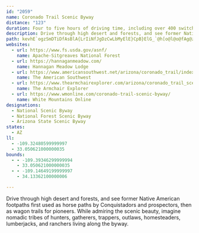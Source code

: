 ```yaml
---
id: "2059"
name: Coronado Trail Scenic Byway
distance: "123"
duration: Four to five hours of driving time, including over 400 switchbacks
description: Drive through high desert and forests, and see former Native American footpaths first used as horse paths by Conquistadors and prospectors, then as wagon trails for pioneers. While admiring the scenic beauty, imagine nomadic tribes of hunters, gatherers, trappers, outlaws, homesteaders, lumberjacks, and ranchers living along the byway.
path: kevhE`ogzSmDTiDfAsBlA{LrIiNfJgDzCwLbMyElE}CpB}ElG_`@h[o@l@o@fAg@zBa@xEaAjCUjAEhBN\b@^dFxDl@fA?lAcAlByBjDaBlDmAbEqCpG[rAYxBcA|Kc@jB{@fBqD~E{AdDg@fBa@dCmAbRNl@RLh@?j@g@d@_Df@sA~BsDr@[^?^Lh@`@lBdEh@X~@JDXKR{AXoAr@uB~CgEdDs@fBU~An@`@rBJxDlBL`@?VEXSPu@Fg@S_AaA_@CSb@LtAMj@a@XmBROP@RVF~Ju@`@FNV?ROp@}DvLOj@I~@Hr@Vl@dA`AxBb@h@Zt@dANj@lC|THzA?hAOdAc@hAoA~B}AxByUbXmC~AcC`@uAB{A_@sIsFaD_@g@?sOxEmB^uCXaFRiATyAj@y@r@}E~FeAd@}@Ca@Om@q@i@eA_AyAc@Yi@QiCCy@U}@s@e@o@e@UwE{@qImCyAs@e@e@{FgByC_@mBJkBt@wCvCiClD}C`Do@ZcBh@gCKcAk@qAaBcAmCcCsIwAkBk@a@qL{EeCq@}AGeGt@iBKy@UcAk@s@q@uBuDcA_AiCeA_ASmAM_ACcCVcRzEu@JWAaBw@}@w@mBwDY]{@WsA\}ClAWb@k@fCu@fAOr@TrHKlAg@x@qAl@yAMcC_AqDq@_EDqFj@i@Kk@y@k@{E_AeDk@{A_@Y]Ei@@u@VcGxDi@Lm@?}EkAoBIyB@}BVkH`Bk@^gArAUPi@Fu@QqBiD{@s@_@Qy@K}DSuI{AsE`@yDFiARyADkHgC{KM}Fy@sBJcJ`CgCXcA?_BQyAa@sBSoMCiAIyB}@uAuAm@kAoAsF_@_Ai@s@q@k@k@UmBWgE_CWYiAsCiAy@oBYy@Dw@Zs@xA[XYDoAGi@Qi@SsA{@o@O_B\cBlAaADa@QcAy@YAeAXi@Ec@g@YcAw@yAUQ}@g@s@So@M]Mo@c@c@_@[Y_A_@]MyAk@_@OSCkBFq@QMIgAMUGSGUKMMGSES?WBKHWNMXEb@?ZHTJNNPJ`@RNDP@ZCXCv@Mb@GRCVAVBZFf@L`ALPCJC^QZAJDRDXBfAAXAPBHDJJHTJTTRRHf@DP?JDHFZX^b@x@x@H@NAHCFGDOCUEMSOq@[MGOMACWe@KMMIIE[E[KOOIICIGUMSMK[Mm@Ok@IMEMIg@_@UIWEW@WBa@LOHU@WCWEy@[UOKQQOKEo@KOMGKISO[k@y@_@]YKc@Ko@G_@ISKGKAKCW?]CKCGKIWO_AGcAKo@Aq@H]HIHUVMTUTUTa@L[Bo@CKA[EK?OBGF]Ta@LWHMJe@l@KRAN@NDLPZJZJf@TjAPnAPl@Vv@Rt@D^A\KTINYROFWFYBa@@KBQJSLU`@MNQJIDc@Ra@V[Lu@NGLCN@N@HJHTNPD^AVCr@MZATAPBZJPHVT`@b@JZD^@RCVANENGPGLML]T}@t@g@f@Yd@IRE\@R^tBNh@JLHHXBZEVKRER?FFBD@Pa@^gAX_CdBYJYCOS_AmDU_FOo@]IiBJ_BXy@VwAx@[bCcAnAcAfD_@r@oC~B_@l@]`AUVUD}AzA_Bp@y@l@S^o@XQl@SrAuDzHaBzBk@j@i@`@e@TSROZGVUf@IJgJbFwGxCc@^[`@yAdBoAlAiAzAIFIb@@p@XxArA`BIj@YJ_@ImAm@u@s@eAuA]OiCPMEK{AOU_@AwEz@yAh@eA?gCXo@KsEmB_@_@s@gBsFqG}DuF}BoBs@[a@Ye@]WOYGe@RSj@o@`@gABiC_@GBGDAH@LHVbBfCnAzC?p@KTOJgADcAa@sAeAeBaBuBoAwBa@e@AcEr@y@Qi@_AUu@_@kACY?S?MGQKKMGg@Ig@c@e@o@[SS@KJAHAH?VDf@?HL^Df@?t@YxCKbB?|@B~ACHGFMHK?KCKI{@wAaAoAGI{@i@g@Ua@C]@_@D_@@MIWoCy@_BUmCIW_@[gBo@{@mBO{@I_FUs@OKgASgAq@wAc@yCu@qCdBmFdByDPi@JoAt@i@PiADOFOp@dA`EBZsA|Fm@rAc@EqAqBSG_AGyAe@}@Ee@FUPaA`DL~BId@iAfA{@Xa@d@GVCtAN~AOx@o@^yCp@m@n@Kx@Dj@ZdBB`@Ij@[^}BViB`Ac@t@ETTtABv@s@bBAt@PzA^lA\|CIlAs@z@yBvA]@WKYo@q@gCQ_@c@OmBAUQyA{Ee@e@YJo@lAuAdBa@J[EaC_BKDOX?nDe@~AEd@@Pb@h@j@|AR~@Dx@i@tB[VaDl@_FrDy@`@i@Ny@DyCOcAa@mAeBOe@Bi@b@y@@i@IMeAMYSiAsC}BkECeAl@cEZ}@v@s@?]OMgBGoASoDy@g@WoNoMU]cBeI_CeHcAgEW_CQaDKw@o@sAmBgBc@M[?[ZWp@Qp@GbAMdAGtA@~@ChAKn@QV_@LyCbAMJKNENAL?F?R@NARENIFG@G?EAECGEAIAKA]BYFi@b@{@f@s@VK\Cr@K^IJMBSCUS}@_@iAI[@YDQPUDSByAEo@KMKGSAiANg@EUKQ_@Sy@e@_AOG}A?gAyAuALmA\qAI{DsBkEoCqAqAiCmEiD{DkF{J}EkH_CsCiAg@c@E_@DiAd@mDtD_@x@m@~BaAp@w@FeCYkI{CiCi@w@YuCyBsCoAcCsCs@Ia@Nc@h@OnAIvBs@vBBdA^rCInAU\]JiC]y@s@]yAeAaIUcLc@kB_AyAy@e@_AEmE\gC@cDk@uAi@aGwFgAuAuAsAwE_B_Ay@sFeI_DeG[a@gJoGo@Y_@MwA]]Gs@UiAi@s@e@iBsCcBsAyA[cB@gIdDiBTsBE_EaAoE{AqCcB{BoB_CeBg@YeASe@E_CJcOvEsBb@y@DuAIsB_@sBiAmByAcBy@_BWcBBiB^gB`AeBzBo@bBwA`Ke@tBuA~CsAfBcBrAiAl@mBn@iCXyBEyB_@gD}AcByAyBaDqEuIi@sAsC{JoCqIsBcFcBgC_BkBmA_AmCkAoCm@aEKm`@vDcBFiBE}Ba@}GyB}@QcES_CXiH~AsYxD_D^kCEmfBe\_Kk@oILuIYaGXcB{@iDkDi@MmA@mAMaAq@kC{B_Ag@mDDuA`@SRU|@U`DY^QDc@QsBaBcAkAcAqBoAaAwGsBeDa@aA]yBaC}CeBeAS}@@}Cv@eAE}DuBcCu@oBuAi@m@mAyBs@gCKkBEqF]_MoBwKi@iB[i@m@g@_@Ey@^o@HmB_@}@L[?UCaAu@a@w@c@uBAaHMe@UKiBx@}@Js@KyCmB_AyAcBqAm@o@aBsJQm@[MYHoAjDi@l@_@Py@Le@Ai@UsBcBc@DOLuA~DIl@JxA\fArBdCDf@Ed@Yv@o@RmADyBi@sB{@{BcBs@U}A?}ARk@Vy@l@qAxBk@tBYfDYjAU^{@p@eAToBc@iE_BqBkA{A_@y@AiB`@sAJ{He@eBeAm@E{@JiDlAkAp@_AdAi@ZmF^aBGOCa@MgAa@iBe@oBa@sCq@{@Io@OIIOa@G_Al@eDOaAk@k@gCy@oAMmBDiAf@o@x@oExJERCf@?^@t@Ex@MZoAx@c@l@KdA?rBOr@wArAiClBeCdAYXW`@Ej@L~AGj@oClCu@Ri@KaCgA{Cs@c@EoAJsBfA}BtDiBzNEpAFpAf@bC^\bBz@Td@?l@KbB`@bCb@|@nCnClAdBlAxDDj@IX}ExFoAl@mBJeB`Ai@KkCuBu@e@UEY?}DrAsF~@_@L_C|CmAf@OPPlCAz@c@~A}@xAg@^s@JgBIsB[k@Ri@`AOhAHfDTf@j@l@fAjCbAdBJr@Uf@YPmALuB|@_@^y@lASl@OlAOrGUpAm@nA_Ax@eN`Gi@bAEx@h@zBD`CDn@R`@X\TFxD?h@D|@`@h@j@^z@Np@DdAIlA[lA_@l@}C|Cs@`AsErL]f@[\s@T_ADeAYwAkA_@G}@?q@^c@f@aBnEW\_Ax@wAp@yBx@}DzAeBl@a@HS@WAiBY[Ci@?i@B}@Pm@NQDg@?a@Cm@O_@MSOk@i@yAyA_@W{@c@w@Qw@C}A@uEHg@GGAEA_@S[QqCwBi@Uo@OyAI_ABa@He@N_@TWRo@v@Wb@Yp@Qr@Mt@Ah@@b@Dh@NlANr@X~@TZZ^j@\p@\dAd@~Al@jAr@RVNXL^Nv@@`@?\Gb@K^IROZ_@`@YPYJ]F]@eBGu@DcCX{AA}BGuBFqAZgA\WF]Dg@@WGWG]Qi@]{@a@C?g@O]Gs@Go@AuC?wABSAc@EMEKGSOQOOSqBmD]a@e@_@m@U]Ci@@c@FSHMFSP}@dAa@\YNa@F[@WCk@CQ?_@BIBUJ_@XyBdCs@t@UNOFYD[BYGMGIIKKKOq@cBc@qAKi@AY@_@@a@?s@Ek@I_@IU]e@Y_@MM[c@KYIYKw@Mo@KYYa@uAoAu@o@i@c@oEyDcAy@QOa@WSKs@Wo@Ok@Os@Co@A}BNmCLmBEyDg@e@Qa@QYYOUM_@Ia@Ai@@c@J_Al@oCf@wAh@iA`A}Al@s@dA_AbAo@r@k@Za@\m@Nq@XwA^qBHk@Bs@LkICa@OWMKQKQEUAMBODWVg@bAIPm@tA]r@QTOFk@Ps@BUFWJQZSl@Qh@KVWPa@RaAVyAd@m@Ng@@]C[Ok@c@m@][Mc@GOBQNQRGPEV?TD\Hl@RlANx@B\?VCTETUpACn@Aj@Ed@EXQZWXUL]Hw@@g@FQHQLINGTC|@@rA@b@Hb@XnA@\CZG^GJe@Xk@Te@N]@]Cg@OaAa@YIOAo@Pc@Z_@d@_@X]Rs@VyCd@q@Nm@XSRsAtBe@ZWFSF]?]E{@USGa@EYBe@Hw@H[?QC]OSKMMMYMq@UgBc@eESeBIk@KYWa@i@s@_@a@Qa@IWK]Eo@A_@Am@?w@LqB?y@E}@Om@_@kAUkAGc@Ac@@YHm@VkANu@Hy@@i@?k@@c@E_AIo@Q}@q@iBS]aAgB]m@c@o@Y][Se@Qs@K[A]D]Fo@\a@\QZq@lBeFvNINg@dAk@|@}@x@gAx@]^OVM^W|AGn@I^CHKRe@\mAr@Y\U`@e@dBk@|B}@bCa@rAU`AWnAS|AOt@Qb@Q\_C`Ce@dAIh@At@?HBzAA~AAd@Gn@Ot@Ol@Wl@]j@e@h@u@j@aAd@k@No@F}@?w@GsDk@mDk@sDc@gHaAkB?q@@G@gATe@Po@XgBbAs@Xg@Jm@@{@Co@Km@Sa@Sg@]k@s@_@o@Sc@Oe@My@[iCg@}Eu@uH{@gIi@aFUgCWkAOg@Oc@Ua@{@cBYs@Sy@Ii@Cs@Bo@Jy@V_AXm@~@cBXs@j@oCHs@?i@@s@F}C@mFEsAO}A[gC[oBMcAAq@@s@JqABy@Ck@QgAk@mB]uAG_@UwAWcFMmD?wCEoBa@wD_@gDmAcKU{@a@y@u@gA]{@_@mAYwA[cAi@s@i@o@m@a@aAc@mAa@{@c@a@[mAmAqB{BeBqB{@{@o@k@wCuBa@_@OW_@eAo@{Be@iBw@{Dc@{A]q@s@}@S]Y}@Uy@Iy@KcAMs@{@gDO{@Ko@IWYe@g@o@e@c@u@]mAe@eAg@{@i@kAeAeA{A[WkBs@_Bm@cBw@iAo@iDaCmA{@{AiAiAeAq@eAgAkB}AiCsDkFgDmCgAu@eC_Cu@a@{@]k@QME[C_@CeB?_EHuAHkBHuDJg@Am@GyA[uAg@]U]]YWwA{AsAgBc@o@Se@Ia@MiA[uAESKQQO[Ue@Us@Sq@a@UWQSc@mAg@aAS]a@g@u@g@w@_@e@SiAk@YQa@q@M_@Ic@C[BUJi@Pq@pAiDr@mBn@{AXg@Z_@^]j@u@JUH]Da@Ac@EYOe@{AoCe@qAo@wBWkAOc@IWQSOW]]g@a@iBu@_@Sc@]W_@KYKQGW?WD]ZgAB]?WEOSc@SQMEe@AmAJa@?i@EeAUk@Yo@]g@W_@KYEk@?eAEe@IYKQISGW?WD]N]TkB`CeBjB_@h@a@\a@T]Ls@NeAH{@@]E[KSCI?IDIHe@|@OJe@Ja@He@?yBCQEYSMSGUAU@]F]^oAFYBS@YAOGMKIgACIEMOUg@Um@Ms@CWC_@GUIOkAw@w@_Aa@e@WQKCM?WBYFqAx@c@\MTOj@Mp@aA`Fo@hCK\c@r@mCpDk@n@i@b@a@Tc@Lg@DqBHa@A]Cq@Mk@QcBq@c@e@S[c@qASYMKICI?MFONg@^YJ_@DkABq@Cc@Ig@UQAKBOJe@^k@\a@N}@X}@`@qAt@i@`@o@h@[f@Ub@a@jAo@bBIb@Gh@Ez@En@Aj@QtA?JBRFVLr@?H?JAXGb@Sv@U\}@x@EPGHSp@a@t@U\KVS`A_@xAQb@W\qClBi@Zk@TqG~A_Cl@}@ZMJcApBSX_@d@ST[FSHsAJiGL_AD{@B_BUUK[SSSyB}CWUWMo@MY@[DkBTy@Ra@H_ADq@@sDGk@JIHONIPITI\A\@j@Jl@`@pADh@@^?ZE\EXg@bB[pAOV[\e@XoANm@A_@D[NSNqAxAi@\s@^oBz@a@VOLMPEJEf@@VNv@Pl@FZ?`@Il@GNKLIFSLSFq@Dg@Cg@@SFSLU^GPGj@@x@Bl@?XARGVKTIJQPWHIBU?QCSEOIUSWU[SUKe@CS@MBKFKPO\I^?pAAfACTMr@Mj@Uh@_@l@k@l@[l@kAzAYP[FU?OCWMY]SYK]Ii@Q_@KSW]YWWSWISCY@OBYPIJITEZGb@Q`AGZU^QNULQBQ?SAOEQKMMMUk@cBQYWWOMQEQ?M@a@JMJMJEJYlAa@fAeArBq@|@YRSDSBYASAYAg@@QBMHKJELKTGTG`@G^GXGZW\SP[HS?QCQGSQgAo@u@_@[MQEQ@UBSDOFMJKVUZGHWZOFMD_Bf@QTK\CZ?\BTH^L\HVDT?L@NAFE^ENCLINGFu@`@cB|@YVKNIXAPAR@N@PDLNb@`@t@L`@BPBN?NALKd@OZMPOLMFOFcATiAZQLQN]f@u@|@WT_@V]ZGFCDEFCHENS`A]p@g@b@e@d@KNS`@]pAIp@?NFTJXR\n@\^Td@^HHd@`ADDDDRNHBN@P?TALAtAq@VGb@ER?P@NFRN\f@DNDRBRANCPKb@KTKLeA`Ak@l@_@l@[l@Sr@_@rAGh@?T?NBRBPN`@X^b@Pp@^RLJLFLDJ@PAh@AV[lBY`BCr@?d@@PDXDLR\`AdAl@f@h@\VDf@CPGHIHI|@q@f@UbAUj@Gf@@JBJFJFPTRZJj@FXRz@HXLRV\RRLFTFd@DV@z@Ih@A`@FZLLJLRFTBP@P?t@If@C^?d@@Xt@lCBTDb@DdBDz@PxABX@f@Cd@El@Mr@Uv@O^S\o@t@yAlAy@t@eA`BsBlDwA`Bo@h@e@Ve@Ry@Rw@DkAAsAUi@GqAOqB?_BZ{@Zw@Zi@^cA^e@N_@H_@Dy@@o@?u@B}@Ls@Rq@Xy@l@a@f@_@d@o@nA}@`BaBlCk@r@k@l@{AlAk@j@m@v@[f@e@|@]h@w@jA[^yBhAcAV}@Hw@B}@Mu@Og@Wm@]e@_@g@m@g@y@]q@a@eBu@mD]mASc@}@oB}DcHcAyBMe@_@_BYgCE_B?u@NaCVaCFwBAkAK{AMgAYyAQm@Yu@a@_A[k@Y_@g@k@mAgAi@a@}@_@q@SmAWu@KgAEaAD}@NyAZaCn@o@N}@FsAFaBC{AAuBCyBCmAKsAW}@[k@Y}@m@y@k@o@m@i@i@w@gAs@_Bs@kBm@uAqAyCqBaE_@m@s@{@a@_@k@c@k@_@gBs@_FcAeAYyAg@mAu@s@g@kA_AqAmA{AgAwA{@{As@s@g@q@i@cAaAeCeDkCwCmAeAyBgB_DcCuDwCcCmBaFsDcA_Au@cAi@u@e@aAs@gBi@eBc@eCGk@IuAQcDIo@Gu@UwA_@wA[_A_@_AmAwBu@}@a@i@YWq@m@sAcA}@c@uAi@aA[YE{@OiFYuFQgJ]{FUuBOkCAcCHeAHk@D_Er@kCd@}Bd@qBP_CNaKr@iDVmJr@{BPaBBo@AoAIu@Ku@M_Bg@i@OqAk@iBs@WIOEMAi@I_AIgEK[Co@MsA]c@Qo@[i@a@m@s@MO[e@]k@kEsIaAmBy@uBOk@Km@Gg@MaBCeCEsBO_BEc@SyAg@{Bs@cCwBiFgB{EeByDa@s@_BgCoDwEc@k@W]q@cAc@w@iAiCgAaDOe@w@yDYsBSkBIqAOoCYgJKcDCkBImD?QAqCBuBDuALuATqB`@aDj@mCn@sBV_Al@_BlDaHTi@JS\cAXy@Du@@o@AmAA_AGo@Ky@UuAq@oCa@mBOkAWcI[gCSq@[y@cA_ByDmE{AaDyAmGw@qBmAyBqAqAqAcAo@y@o@_Am@sA[gAQaBUiEsBoj@_@{DeAyC{F{IiIwKuMqM{IyHqDuBmKgDcFqAwBy@_BwAqAyAwKuNiA{@gKmDcFyBcPuFiDcBcB{A}DoF_@_@s@c@{CeBcGcEu@u@{@kAa@u@]u@g@mBiAmI}BmSsA}IyCeLcEkKcCmHiAgE_@yBQ{AUwCCu@qEql@cBoLsAmGu@sCsC}Hy@qBiCmEkAgBuAcBoGeHgBgBaL_MsCgE{FkMcAgBeAaAcB}@o@O{`@aJmDqAqAw@oEyD}FcJ_AgAwB_BeAg@wCw@yDMkFEkDg@qCyA}CkCcE{CqDqBuCgAwE_AsD]iNAiCMcEq@aIqCaEGsBf@eB~@iAnA_EpFuA~A}@v@w@h@sCvAuA\_OtCaBd@eExBmC~BgAlA{AxBwFvK_AjAaA~@aAl@eAd@wBd@qBLeBMsLgD{CkA{ByAqB_BmFiGqBqAeCk@uBHgAZmAl@q@j@y@jAs@dBoAzI{BdRk@jCoArBs@l@iDvAm@^_@`@o@dAUt@aAdFeAjCo@dAgBbBeBbAsA^gGl@qOdAy@?wBc@sAs@oAqAoAiCyCgIgCmEm@yBa@kFOu@Ym@iAkA}DaBeCwBmBeDoHiOsEcIoAaBmFcG}@oA{@eB_@mAc@yBSeCIaHQkB}AaIOuDEaG_@{FiBmJ]sCo@eCcB_BuBy@kCYeCm@eCRwAYc@YaBqC{ByB}BgDuD{BcB_Ds@m@oBs@m@e@s@gAaAeDs@qAy@s@mDmBwCyC{BuC]_A_@eBUeE_@sBOi@wBmDmAqC_@sA_AaHc@_B{@kBiDwDmFcH{DcCoDsCsDaFaHuN}ByG_AqEyDyWkBuKk@eBc@s@iBmBy@c@oAe@oA]kJuB}CMqg@S{B?e@Du@LgAVs@Z}@f@YTa@`@aAbAi@d@_@Xw@b@{@^g@Pe@Fi@D{ARo@Nq@RuD~AiAr@{BdCcBlAcC`AcB^oAl@iAbAmBzC}CdH_@`@u@`@_@HcAC_@Sy@_AYu@MkARmEOgDy@sDa@gAwA_CmD_E}BwBuBgAsAa@cC_@uGQ{Cg@}Bq@mBy@wC{BqCgBsBc@_KYiBWgC{@uB{AsBoBqCmAsFuAcGsBcBQgB?oD^sF?iNq@}Hu@cCe@uFeB_EkBmIsEmBs@_Ds@}BSyIMgLD_BTyAn@iBtAyA~B_Nfb@}Rfj@_AhBoAxAsBnAiCv@sAT{EJcBP_D`Aa]`Q}C`AoANsAFaFEwW_@cGSiCW}M{DgBy@cB}A{@gAoL_SqByBcCkBmFuBsKcDmDsA{GaDaOeIeEyAoASmBIqABcCb@qItB{DbBkBnA{IxHiShQeBfBmAdBg@`A_DdKcAlB_C~B{K`JgIlGmCrA_JnCqEjBuBjAkA~@cBfBiBdCy@zAkLpXsBrFcBnFgDjMk@nAiAbBuArAgPvJkP~Ky@`@oCj@aCFqHMqDZ{AVwCv@mBf@gARWBsIxBqEvAiCdAy@l@u@\mCrBaCfC_CpDoDfIi@fBaFhUu@fC}BxFyCtF}BdD}EhGch@fn@cA~@oAv@qBz@cCl@uBPoDEm@GyA[g@OYI}@]q@]m@_@wF_EkGiD}H_CcP_EmDoAiAq@k[aSuB{AmMoLoW{Tom@mi@iEsCgBy@oGkBqEi@iBImy@HeRCeHK{BS{w@{J_DWa\cEcRmBub@mF}GSgDFwD\cDf@mD`AkOjF}D~@yg@tHwDXuAEwDa@kLkCwDEcVrDqNx@aTxCiC`AgHpDiCzAiAjAi@v@wDtImFbHu@~AcBzFy@jBwBjCoAhAeTpLwCxAoAb@mDt@kGNaMDmIKcAIiCq@cBy@aFsDiCyAsD_A_BKqBBiALqBf@mAh@wBzAsArA{KnNoB~AsCrAyA^cCXsCEuOyCuBG{BP_BZcA^eAp@sAlA_AjAcAhBg@pAWrAc@dDOvJQfDgAjGcBzEs@pAiB`CsCdCcEtB}G~AoAd@mBpAi@f@m@v@eAlBgAbEKjAElBD`CVvBt@lCrBlDrB`B`GnC~AfAp@r@bA~Ax@tBn@bDHfAl@|R^dFhB`GfHvPhA~AxC`CzF~B`B`ApApAx@dApAhCf@|A^tBTpCAfDSpBm@`Dy@zB_BlCu@~@iBpA}Ar@mzAhZkBl@mDdBmBnAwCdCoAd@cE~CsVhTiGtEkH~FoKhJmXbUoPxM_BzAuk@re@KFQBAXHbx@IjPUrIUxAmB`H
websites:
  - url: https://www.fs.usda.gov/asnf/
    name: Apache-Sitgreaves National Forest
  - url: https://hannaganmeadow.com/
    name: Hannagan Meadow Lodge
  - url: https://www.americansouthwest.net/arizona/coronado_trail/index.html
    name: The American Southwest
  - url: https://www.thearmchairexplorer.com/arizona/coronado_trail_scenic_byway.php
    name: The Armchair Explorer
  - url: https://www.wmonline.com/coronado-trail-scenic-byway/
    name: White Mountains Online
designations:
  - National Scenic Byway
  - National Forest Scenic Byway
  - Arizona State Scenic Byway
states:
  - AZ
ll:
  - -109.32480599999997
  - 33.050621000000035
bounds:
  - - -109.39346299999994
    - 33.050621000000035
  - - -109.14649199999997
    - 34.13362100000006

---
```


Drive through high desert and forests, and see former Native American footpaths first used as horse paths by Conquistadors and prospectors, then as wagon trails for pioneers. While admiring the scenic beauty, imagine nomadic tribes of hunters, gatherers, trappers, outlaws, homesteaders, lumberjacks, and ranchers living along the byway.
